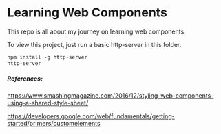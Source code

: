 <h1>Learning Web Components</h1>

This repo is all about my journey on learning web components.

To view this project, just run a basic http-server in this folder.

```
npm install -g http-server
http-server
```


<h5>References:</h5>
<a href="https://www.smashingmagazine.com/2016/12/styling-web-components-using-a-shared-style-sheet/">https://www.smashingmagazine.com/2016/12/styling-web-components-using-a-shared-style-sheet/</a>

<a href="https://developers.google.com/web/fundamentals/getting-started/primers/customelements">https://developers.google.com/web/fundamentals/getting-started/primers/customelements</a>

